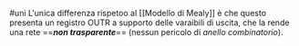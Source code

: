 #uni 
L'unica differenza rispetoo al [[Modello di Mealy]] è che questo presenta un registro OUTR a supporto delle varaibili di uscita, che la rende una rete ==___non trasparente___== (nessun pericolo di _anello combinatorio_).
